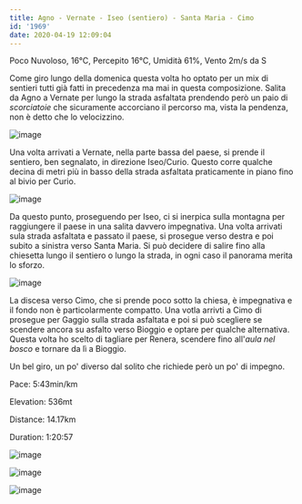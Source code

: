 ```yaml
---
title: Agno - Vernate - Iseo (sentiero) - Santa Maria - Cimo
id: '1969'
date: 2020-04-19 12:09:04
---
```


Poco Nuvoloso, 16°C, Percepito 16°C, Umidità 61%, Vento 2m/s da S

Come giro lungo della domenica questa volta ho optato per un mix di sentieri tutti già fatti in precedenza ma mai in questa composizione. Salita da Agno a Vernate per lungo la strada asfaltata prendendo però un paio di _scorciatoie_ che sicuramente accorciano il percorso ma, vista la pendenza, non è detto che lo velocizzino.

![image](/images/2021/08/IMG_1921.jpg)

Una volta arrivati a Vernate, nella parte bassa del paese, si prende il sentiero, ben segnalato, in direzione Iseo/Curio. Questo corre qualche decina di metri più in basso della strada asfaltata praticamente in piano fino al bivio per Curio.

![image](/images/2021/08/IMG_1922.jpg)

Da questo punto, proseguendo per Iseo, ci si inerpica sulla montagna per raggiungere il paese in una salita davvero impegnativa. Una volta arrivati sula strada asfaltata e passato il paese, si prosegue verso destra e poi subito a sinistra verso Santa Maria. Si può decidere di salire fino alla chiesetta lungo il sentiero o lungo la strada, in ogni caso il panorama merita lo sforzo.

![image](/images/2021/08/IMG_1925.jpg)

La discesa verso Cimo, che si prende poco sotto la chiesa, è impegnativa e il fondo non è particolarmente compatto. Una votla arrivti a Cimo di prosegue per Gaggio sulla strada asfaltata e poi si può scegliere se scendere ancora su asfalto verso Bioggio e optare per qualche alternativa. Questa volta ho scelto di tagliare per Renera, scendere fino all'_aula nel bosco_ e tornare da lì a Bioggio.

Un bel giro, un po' diverso dal solito che richiede però un po' di impegno.

Pace: 5:43min/km

Elevation: 536mt

Distance: 14.17km

Duration: 1:20:57
 
![image](/images/2021/08/20200419-activity-map.png)
 

![image](/images/2021/08/IMG_1920.jpg)

![image](/images/2021/08/IMG_1923.jpg)